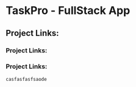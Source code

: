 # TaskPro - FullStack App


## Project Links:
### **Project Links**:
### Project Links:


`casfasfasfsaode`



